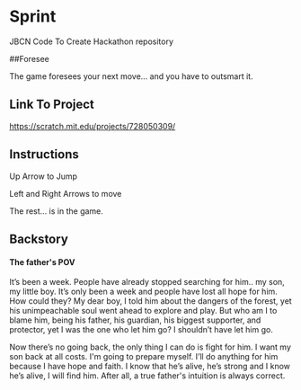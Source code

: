 # Sprint
JBCN Code To Create Hackathon repository 

##Foresee

The game foresees your next move... and you have to outsmart it.

## Link To Project 

https://scratch.mit.edu/projects/728050309/

## Instructions

Up Arrow to Jump

Left and Right Arrows to move

The rest... is in the game.

## Backstory

#### The father's POV

It’s been a week. People have already stopped searching for him.. my son, my little boy. It’s only been a week and people have lost all hope for him. How could they? My dear boy, I told him about the dangers of the forest, yet his unimpeachable soul went ahead to explore and play. But who am I to blame him, being his father, his guardian, his biggest supporter, and protector, yet I was the one who let him go? I shouldn’t have let him go. 

Now there’s no going back, the only thing I can do is fight for him. I want my son back at all costs. I'm going to prepare myself. I’ll do anything for him because I have hope and faith. I know that he’s alive, he’s strong and I know he’s alive, I will find him. After all, a true father's intuition is always correct.
